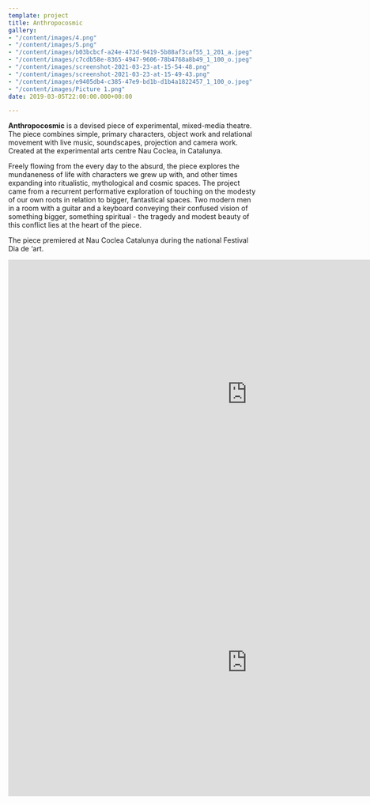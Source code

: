 ```yaml
---
template: project
title: Anthropocosmic
gallery:
- "/content/images/4.png"
- "/content/images/5.png"
- "/content/images/b03bcbcf-a24e-473d-9419-5b88af3caf55_1_201_a.jpeg"
- "/content/images/c7cdb58e-8365-4947-9606-78b4768a8b49_1_100_o.jpeg"
- "/content/images/screenshot-2021-03-23-at-15-54-48.png"
- "/content/images/screenshot-2021-03-23-at-15-49-43.png"
- "/content/images/e9405db4-c385-47e9-bd1b-d1b4a1822457_1_100_o.jpeg"
- "/content/images/Picture 1.png"
date: 2019-03-05T22:00:00.000+00:00

---
```

**Anthropocosmic** is a devised piece of experimental, mixed-media theatre. The piece combines simple, primary characters, object work and relational movement with live music, soundscapes, projection and camera work. Created at the experimental arts centre Nau Coclea, in Catalunya.

Freely flowing from the every day to the absurd, the piece explores the mundaneness of life with characters we grew up with, and other times expanding into ritualistic, mythological and cosmic spaces. The project came from a recurrent performative exploration of touching on the modesty of our own roots in relation to bigger, fantastical spaces. Two modern men in a room with a guitar and a keyboard conveying their confused vision of something bigger, something spiritual - the tragedy and modest beauty of this conflict lies at the heart of the piece.

The piece premiered at Nau Coclea Catalunya during the national Festival Dia de ‘art.

<iframe width="966" height="543" src="https://www.youtube.com/embed/VYB5gnQmrR4" frameborder="0" allow="accelerometer; autoplay; clipboard-write; encrypted-media; gyroscope; picture-in-picture" allowfullscreen></iframe>

<iframe width="966" height="543" src="https://www.youtube.com/embed/rnRMLaGzrtA" frameborder="0" allow="accelerometer; autoplay; clipboard-write; encrypted-media; gyroscope; picture-in-picture" allowfullscreen></iframe>